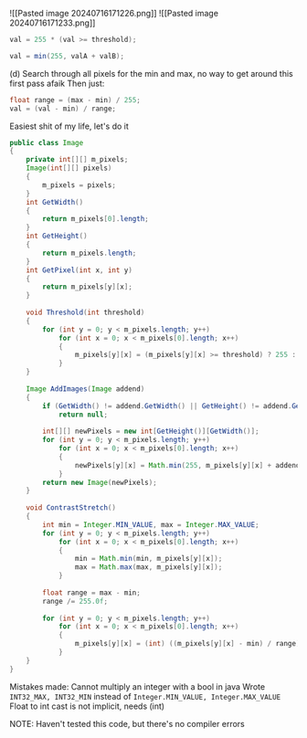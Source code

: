 
![[Pasted image 20240716171226.png]]
![[Pasted image 20240716171233.png]]

```java
val = 255 * (val >= threshold);
```

```java
val = min(255, valA + valB);
```

(d)
Search through all pixels for the min and max, no way to get around this first pass afaik
Then just:
```java
float range = (max - min) / 255;
val = (val - min) / range;
```
Easiest shit of my life, let's do it

```java
public class Image 
{
	private int[][] m_pixels;
	Image(int[][] pixels)
	{
		m_pixels = pixels;
	}
	int GetWidth()
	{
		return m_pixels[0].length;
	}
	int GetHeight()
	{
		return m_pixels.length;
	}
	int GetPixel(int x, int y)
	{
		return m_pixels[y][x];
	}
	
	void Threshold(int threshold)
	{
		for (int y = 0; y < m_pixels.length; y++)
			for (int x = 0; x < m_pixels[0].length; x++)
			{
				m_pixels[y][x] = (m_pixels[y][x] >= threshold) ? 255 : 0;
			}
	}
	
	Image AddImages(Image addend)
	{
		if (GetWidth() != addend.GetWidth() || GetHeight() != addend.GetHeight())
			return null;
		
		int[][] newPixels = new int[GetHeight()][GetWidth()];
		for (int y = 0; y < m_pixels.length; y++)
			for (int x = 0; x < m_pixels[0].length; x++)
			{
				newPixels[y][x] = Math.min(255, m_pixels[y][x] + addend.GetPixel(y, x));
			}
		return new Image(newPixels);
	}
	
	void ContrastStretch()
	{
		int min = Integer.MIN_VALUE, max = Integer.MAX_VALUE;
		for (int y = 0; y < m_pixels.length; y++)
			for (int x = 0; x < m_pixels[0].length; x++)
			{
				min = Math.min(min, m_pixels[y][x]);
				max = Math.max(max, m_pixels[y][x]);
			}
			
		float range = max - min;
		range /= 255.0f;
		
		for (int y = 0; y < m_pixels.length; y++)
			for (int x = 0; x < m_pixels[0].length; x++)
			{
				m_pixels[y][x] = (int) ((m_pixels[y][x] - min) / range);
			}
	}
}
```

Mistakes made:
	Cannot multiply an integer with a bool in java
	Wrote `INT32_MAX, INT32_MIN` instead of `Integer.MIN_VALUE, Integer.MAX_VALUE`
	Float to int cast is not implicit, needs (int)

NOTE:
	Haven't tested this code, but there's no compiler errors